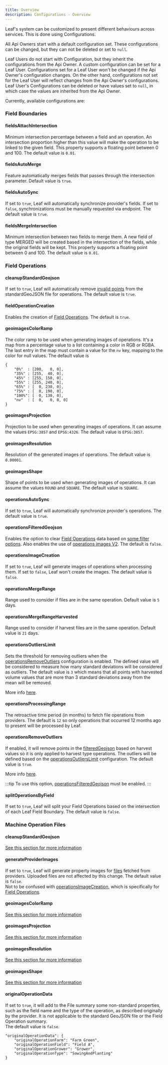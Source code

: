 ```yaml
---
title: Overview
description: Configurations - Overview
---
```


[1]: /docs/docs/files_overview
[2]: /docs/docs/operations_overview
[3]: #operationsremoveoutliers
[4]: #operationsoutlierslimit
[5]: /docs/docs/operations_sample_output#outliers
[6]: #operationsfilteredgeojson
[7]: /docs/docs/operations_sample_output#field-operations-filtered-geojson
[8]: /docs/docs/operations_sample_output#field-operations-images-v2

Leaf's system can be customized to present different behaviours across services. This is done using Configurations.

All Api Owners start with a default configuration set. These configurations can be changed, but they can not be deleted or set to `null`.

Leaf Users do not start with Configuration, but they inherit the configurations from the Api Owner. A custom configuration can be set for a Leaf User. Configurations set for a Leaf User won't be changed if the Api Owner's configuration changes. On the other hand, configurations not set for the Leaf User will reflect changes from the Api Owner's configurations. Leaf User's Configurations can be deleted or have values set to `null`, in which case the values are inherited from the Api Owner.

Currently, available configurations are:

### Field Boundaries
#### fieldsAttachIntersection
Minimum intersection percentage between a field and an operation. An intersection proportion higher than this value will make the operation to be linked to the given field. This property supports a floating point between 0 and 100. The default value is `0.01`.
#### fieldsAutoMerge
Feature automatically merges fields that passes through the intersection parameter. Default value is `true`.
#### fieldsAutoSync
If set to `true`, Leaf will automatically synchronize provider's fields. If set to `false`, synchronizations must be manually requested via endpoint. The default value is `true`.
#### fieldsMergeIntersection
Minimum intersection between two fields to merge them. A new field of type MERGED will be created based in the intersection of the fields, while the original fields will be kept. This property supports a floating point between 0 and 100. The default value is `0.01`.

### Field Operations
#### cleanupStandardGeojson
If set to `true`, Leaf will automatically remove [invalid points](files_sample_output.md#valid-points) from the standardGeoJSON file for operations. The default value is `true`.
#### fieldOperationCreation
Enables the creation of [Field Operations][2]. The default is `true`.
#### geoimagesColorRamp
The color ramp to be used when generating images of operations. It's a map from a percentage value to a list containing a color in RGB or RGBA. The last entry in the map must contain a value for the `nv` key, mapping to the color for null values. The default value is
```
{
    "0%"  : [200,   0, 0],
    "35%" : [255,  40, 0],
    "45%" : [255, 150, 0],
    "55%" : [255, 240, 0],
    "65%" : [  0, 230, 0],
    "75%" : [  0, 190, 0],
    "100%": [  0, 130, 0],
    "nv"  : [  0,   0, 0, 0]
}
```
#### geoimagesProjection
Projection to be used when generating images of operations. It can assume the values `EPSG:3857` and `EPSG:4326`. The default value is `EPSG:3857`.
#### geoimagesResolution
Resolution of the generated images of operations. The default value is `0.00001`.
#### geoimagesShape
Shape of points to be used when generating images of operations. It can assume the values `ROUND` and `SQUARE`. The default value is `SQUARE`.
#### operationsAutoSync
If set to `true`, Leaf will automatically synchronize provider's operations. The default value is `true`.
#### operationsFilteredGeojson
Enables the option to clear [Field Operations][2] data based on [some filter options][7]. Also enables the use of [operations images V2][8].
The default is `false`.
#### operationsImageCreation
If set to `true`, Leaf will generate images of operations when processing them. If set to `false`, Leaf won't create the images. The default value is `false`.
#### operationsMergeRange
Range used to consider if files are in the same operation. Default value is `5` days.
#### operationsMergeRangeHarvested
Range used to consider if harvest files are in the same operation. Default value is `21` days.
#### operationsOutliersLimit
Sets the threshold for removing outliers when the [operationsRemoveOutliers][3] configuration is enabled. The defined value will be considered to measure how many standard deviations will be considered as outliers. The default value is `3` which means that all points with harvested volume values ​​that are more than 3 standard deviations away from the mean will be removed.

More info [here][5].
#### operationsProcessingRange
The retroactive time period (in months) to fetch file operations from providers. The default is `12` so only operations that occurred 12 months ago to present will be processed by Leaf.
#### operationsRemoveOutliers
If enabled, it will remove points in the [filteredGeojson][3] based on harvest values so it is only applied to harvest type operations. The outliers will be defined based on the [operationsOutliersLimit][4] configuration. The default value is `true`.

More info [here][5].

:::tip
To use this option, [operationsFilteredGeojson][6] must be enabled.
:::
#### splitOperationsByField
If set to `true`, Leaf will split your Field Operations based on the intersection of each Leaf Field Boundary. The default value is `false`.

### Machine Operation Files
#### cleanupStandardGeojson
[See this section for more information](configurations_overview#cleanupstandardgeojson)
#### generateProviderImages
If set to `true`, Leaf will generate property images for [files][1] fetched from providers. Uploaded files are not affected by this change. The default value is `false`.  
Not to be confused with [operationsImageCreation](#operationsImageCreation), which is specifically for [Field Operations][2].
#### geoimagesColorRamp
[See this section for more information](configurations_overview#geoimagescolorramp)
#### geoimagesProjection
[See this section for more information](configurations_overview#geoimagesprojection)
#### geoimagesResolution
[See this section for more information](configurations_overview#geoimagesresolution)
#### geoimagesShape
[See this section for more information](configurations_overview#geoimagesshape)
#### originalOperationData
If set to `true`, it will add to the File summary some non-standard properties, such as the field name and the type of the operation, as described originally by the provider. It is not applicable to the standard GeoJSON file or the Field Operation summary.  
The default value is `false`.

```
"originalOperationData": {
    "originalOperationFarm": "Farm Green",
    "originalOperationField": "Field A",
    "originalOperationGrower": "Grower",
    "originalOperationType": "SowingAndPlanting"
}
```



